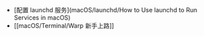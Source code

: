 - [配置 launchd 服务](macOS/launchd/How to Use launchd to Run Services in macOS)
- [[macOS/Terminal/Warp 新手上路]]